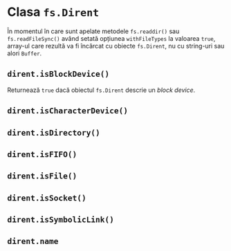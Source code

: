 # Clasa `fs.Dirent`

În momentul în care sunt apelate metodele `fs.readdir()` sau `fs.readFileSync()` având setată opțiunea `withFileTypes` la valoarea `true`, array-ul care rezultă va fi încărcat cu obiecte `fs.Dirent`, nu cu string-uri sau alori `Buffer`.

## `dirent.isBlockDevice()`

Returnează `true` dacă obiectul `fs.Dirent` descrie un *block device*.

## `dirent.isCharacterDevice()`

## `dirent.isDirectory()`

## `dirent.isFIFO()`

## `dirent.isFile()`

## `dirent.isSocket()`

## `dirent.isSymbolicLink()`

## `dirent.name`
